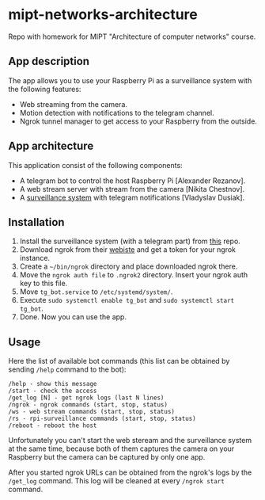 # mipt-networks-architecture
Repo with homework for MIPT "Architecture of computer networks" course.

## App description

The app allows you to use your Raspberry Pi as a surveillance system with the 
following features:
- Web streaming from the camera.
- Motion detection with notifications to the telegram channel.
- Ngrok tunnel manager to get access to your Raspberry from the outside.

## App architecture

This application consist of the following components:
- A telegram bot to control the host Raspberry Pi [Alexander Rezanov].
- A web stream server with stream from the camera [Nikita Chestnov].
- A [surveillance system](https://github.com/resolator/rpi-surveillance) with telegram notifications [Vladyslav Dusiak].

## Installation

1. Install the surveillance system (with a telegram part) from [this](https://github.com/resolator/rpi-surveillance) repo.
2. Download ngrok from their [webiste](https://ngrok.com) and get a token for your ngrok instance.
3. Create a `~/bin/ngrok` directory and place downloaded ngrok there.
4. Move the `ngrok auth file` to `.ngrok2` directory. Insert your ngrok auth key to this file.
5. Move `tg_bot.service` to `/etc/systemd/system/`.
6. Execute `sudo systemctl enable tg_bot` and `sudo systemctl start tg_bot`.
7. Done. Now you can use the app.

## Usage
Here the list of available bot commands (this list can be obtained by sending `/help` command to the bot):
```
/help - show this message
/start - check the access
/get_log [N] - get ngrok logs (last N lines)
/ngrok - ngrok commands (start, stop, status)
/ws - web stream commands (start, stop, status)
/rs - rpi-surveillance commands (start, stop, status)
/reboot - reboot the host
```
Unfortunately you can't start the web steream and the surveillance system at the same time, because both of them captures the camera on your Raspberry but the camera can be captured by only one app. 

After you started ngrok URLs can be obtained from the ngrok's logs by the `/get_log` command. This log will be cleaned at every `/ngrok start` command.

